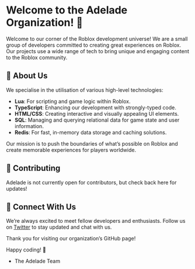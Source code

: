 # Welcome to the Adelade Organization! 👋

Welcome to our corner of the Roblox development universe! We are a small group of developers committed to creating great experiences on Roblox. Our projects use a wide range of tech to bring unique and engaging content to the Roblox community.

## 🚀 About Us

We specialise in the utilisation of various high-level technologies:

- **Lua**: For scripting and game logic within Roblox.
- **TypeScript**: Enhancing our development with strongly-typed code.
- **HTML/CSS**: Creating interactive and visually appealing UI elements.
- **SQL**: Managing and querying relational data for game state and user information.
- **Redis**: For fast, in-memory data storage and caching solutions.

Our mission is to push the boundaries of what’s possible on Roblox and create memorable experiences for players worldwide.

## 🤝 Contributing

Adelade is not currently open for contributors, but check back here for updates!

## 🌟 Connect With Us

We’re always excited to meet fellow developers and enthusiasts. Follow us on [Twitter](https://twitter.com/AdeladeRBLX) to stay updated and chat with us.

Thank you for visiting our organization’s GitHub page!

Happy coding! 🚀

- The Adelade Team
